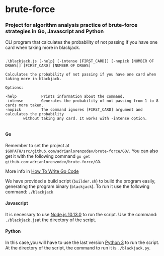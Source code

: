 # brute-force
### Project for algorithm analysis practice of brute-force strategies in Go, Javascript and Python

CLI program that calculates the probability of not passing if you have one card when taking more in blackjack.

```

.\blackjack.js [-help] [-intense [FIRST_CARD]] [-nopick [NUMBER OF DRAWS]] [FIRST_CARD] [NUMBER OF DRAWS]

Calculates the probability of not passing if you have one card when taking more in blackjack.
				
Options:
				
-help           Prints information about the command.
-intense        Generates the probability of not passing from 1 to 8 cards more taken.
-nopick         The command ignores [FIRST_CARD] argument and calculates the probability
		without taking any card. It works with -intense option.
									
```


#### Go
Remember to set the project at `$GOPATH/src/github.com/adrianlorenzodev/brute-force/GO/`. You can also get it with the following command `go get github.com:adrianlorenzodev/brute-force/GO`.

More info in [How To Write Go Code](https://golang.org/doc/code.html)

We have provided a build script (`builder.sh`) to build the program easily, generating the program binary (`blackjack`). To run it use the following command: `./blackjack`


#### Javascript
It is necessary to use [Node.js 10.13.0](https://nodejs.org/en/) to run the script. Use the command: `./blackjack.js`at the directory of the script.


#### Python
In this case,you will have to use the last version [Python 3](https://www.python.org/download/releases/3.0/) to run the script. At the directory of the script, the command to run it is `./blackjack.py`.
